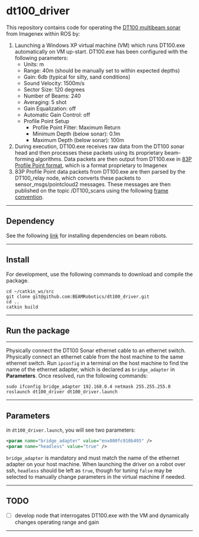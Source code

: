 # dt100_driver

This repository contains code for operating the [DT100 multibeam sonar](https://imagenex.com/products/dt100) from Imagenex within ROS by:

  1. Launching a Windows XP virtual machine (VM) which runs DT100.exe automatically on VM up-start. DT100.exe has been configured with the following parameters:
      - Units: m
      - Range: 40m (should be manually set to within expected depths)
      - Gain: 6db (typical for silty, sand conditions)
      - Sound Velocity: 1500m/s
      - Sector Size: 120 degrees
      - Number of Beams: 240
      - Averaging: 5 shot
      - Gain Equalization: off
      - Automatic Gain Control: off
      - Profile Point Setup
          - Profile Point Filter: Maximum Return
          - Minimum Depth (below sonar): 0.1m
          - Maximum Depth (below sonar): 100m
  2. During execution, DT100.exe receives raw data from the DT100 sonar head and then processes these packets using its proprietary beam-forming algorithms. Data packets are then output from DT100.exe in [83P Profile Point format](docs/supporting_documents.pdf), which is a format proprietary to Imagenex
  3. 83P Profile Point data packets from DT100.exe are then parsed by the DT100_relay node, which converts these packets to sensor_msgs/pointcloud2 messages. These messages are then published on the topic /DT100_scans using the following [frame convention](docs/sonar_frame.pdf).

---

## Dependency

See the following [link](https://github.com/BEAMRobotics/beam_robotics/wiki/Beam-Robotics-Installation-Guide) for installing dependencies on beam robots.

---

## Install

For development, use the following commands to download and compile the package.

```shell
cd ~/catkin_ws/src
git clone git@github.com:BEAMRobotics/dt100_driver.git
cd ..
catkin build
```

---

## Run the package

---

Physically connect the DT100 Sonar ethernet cable to an ethernet switch. Physically connect an ethernet cable from the host machine to the same ethernet switch. Run `ipconfig` in a terminal on the host machine to find the name of the ethernet adapter, which is declared as `bridge_adapter` in **Parameters**. Once resolved, run the following commands:

```shell
sudo ifconfig bridge_adapter 192.168.0.4 netmask 255.255.255.0
roslaunch dt100_driver dt100_driver.launch
```

---

## Parameters

in `dt100_driver.launch`, you will see two parameters:

```xml
<param name="bridge_adapter" value="enx000fc910b495" />
<param name="headless" value="true" />
```

`bridge_adapter` is mandatory and must match the name of the ethernet adapter on your host machine. When launching the driver on a robot over ssh, `headless` should be left as `true`, though for tuning `false` may be selected to manually change parameters in the virtual machine if needed.

---

## TODO

- [ ] develop node that interrogates DT100.exe with the VM and dynamically changes operating range and gain

---
